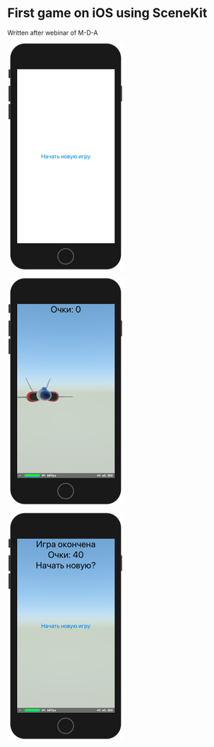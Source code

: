 # First game on iOS using SceneKit

Written after webinar of M-D-A

![Screenshot 1](https://github.com/RubberBigPepper/testgameios/blob/master/Снимок%20экрана%202020-09-15%20в%2014.44.13.png?raw=true)

![Screenshot 2](https://github.com/RubberBigPepper/testgameios/blob/master/Снимок%20экрана%202020-09-15%20в%2014.44.39.png?raw=true)

![Screenshot 3](https://github.com/RubberBigPepper/testgameios/blob/master/Снимок%20экрана%202020-09-15%20в%2014.45.25.png?raw=true)
